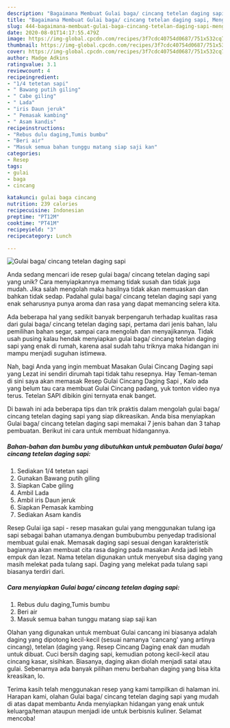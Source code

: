 ```yaml
---
description: "Bagaimana Membuat Gulai baga/ cincang tetelan daging sapi, Menggugah Selera"
title: "Bagaimana Membuat Gulai baga/ cincang tetelan daging sapi, Menggugah Selera"
slug: 444-bagaimana-membuat-gulai-baga-cincang-tetelan-daging-sapi-menggugah-selera
date: 2020-08-01T14:17:55.479Z
image: https://img-global.cpcdn.com/recipes/3f7cdc40754d0687/751x532cq70/gulai-baga-cincang-tetelan-daging-sapi-foto-resep-utama.jpg
thumbnail: https://img-global.cpcdn.com/recipes/3f7cdc40754d0687/751x532cq70/gulai-baga-cincang-tetelan-daging-sapi-foto-resep-utama.jpg
cover: https://img-global.cpcdn.com/recipes/3f7cdc40754d0687/751x532cq70/gulai-baga-cincang-tetelan-daging-sapi-foto-resep-utama.jpg
author: Madge Adkins
ratingvalue: 3.1
reviewcount: 4
recipeingredient:
- "1/4 tetetan sapi"
- " Bawang putih giling"
- " Cabe giling"
- " Lada"
- "iris Daun jeruk"
- " Pemasak kambing"
- " Asam kandis"
recipeinstructions:
- "Rebus dulu daging,Tumis bumbu"
- "Beri air"
- "Masuk semua bahan tunggu matang siap saji kan"
categories:
- Resep
tags:
- gulai
- baga
- cincang

katakunci: gulai baga cincang 
nutrition: 239 calories
recipecuisine: Indonesian
preptime: "PT12M"
cooktime: "PT41M"
recipeyield: "3"
recipecategory: Lunch

---
```



![Gulai baga/ cincang tetelan daging sapi](https://img-global.cpcdn.com/recipes/3f7cdc40754d0687/751x532cq70/gulai-baga-cincang-tetelan-daging-sapi-foto-resep-utama.jpg)

Anda sedang mencari ide resep gulai baga/ cincang tetelan daging sapi yang unik? Cara menyiapkannya memang tidak susah dan tidak juga mudah. Jika salah mengolah maka hasilnya tidak akan memuaskan dan bahkan tidak sedap. Padahal gulai baga/ cincang tetelan daging sapi yang enak seharusnya punya aroma dan rasa yang dapat memancing selera kita.

Ada beberapa hal yang sedikit banyak berpengaruh terhadap kualitas rasa dari gulai baga/ cincang tetelan daging sapi, pertama dari jenis bahan, lalu pemilihan bahan segar, sampai cara mengolah dan menyajikannya. Tidak usah pusing kalau hendak menyiapkan gulai baga/ cincang tetelan daging sapi yang enak di rumah, karena asal sudah tahu triknya maka hidangan ini mampu menjadi suguhan istimewa.

Nah, bagi Anda yang ingin membuat Masakan Gulai Cincang Daging sapi yang Lezat ini sendiri dirumah tapi tidak tahu resepnya. Hay Teman-teman di sini saya akan memasak Resep Gulai Cincang Daging Sapi , Kalo ada yang belum tau cara membuat Gulai Cincang padang, yuk tonton video nya terus. Tetelan SAPI dibikin gini ternyata enak banget.


Di bawah ini ada beberapa tips dan trik praktis dalam mengolah gulai baga/ cincang tetelan daging sapi yang siap dikreasikan. Anda bisa menyiapkan Gulai baga/ cincang tetelan daging sapi memakai 7 jenis bahan dan 3 tahap pembuatan. Berikut ini cara untuk membuat hidangannya.

<!--inarticleads1-->

##### Bahan-bahan dan bumbu yang dibutuhkan untuk pembuatan Gulai baga/ cincang tetelan daging sapi:

1. Sediakan 1/4 tetetan sapi
1. Gunakan  Bawang putih giling
1. Siapkan  Cabe giling
1. Ambil  Lada
1. Ambil iris Daun jeruk
1. Siapkan  Pemasak kambing
1. Sediakan  Asam kandis


Resep Gulai iga sapi - resep masakan gulai yang menggunakan tulang iga sapi sebagai bahan utamanya.dengan bumbubumbu penyedap tradisional membuat gulai enak. Memasak daging sapi sesuai dengan karakteristik bagiannya akan membuat cita rasa daging pada masakan Anda jadi lebih empuk dan lezat. Nama tetelan digunakan untuk menyebut sisa daging yang masih melekat pada tulang sapi. Daging yang melekat pada tulang sapi biasanya terdiri dari. 

<!--inarticleads2-->

##### Cara menyiapkan Gulai baga/ cincang tetelan daging sapi:

1. Rebus dulu daging,Tumis bumbu
1. Beri air
1. Masuk semua bahan tunggu matang siap saji kan


Olahan yang digunakan untuk membuat Gulai cancang ini biasanya adalah daging yang dipotong kecil-kecil (sesuai namanya &#39;cancang&#39; yang artinya cincang), tetelan (daging yang. Resep Cincang Daging enak dan mudah untuk dibuat. Cuci bersih daging sapi, kemudian potong kecil-kecil atau cincang kasar, sisihkan. Biasanya, daging akan diolah menjadi satai atau gulai. Sebenarnya ada banyak pilihan menu berbahan daging yang bisa kita kreasikan, lo. 

Terima kasih telah menggunakan resep yang kami tampilkan di halaman ini. Harapan kami, olahan Gulai baga/ cincang tetelan daging sapi yang mudah di atas dapat membantu Anda menyiapkan hidangan yang enak untuk keluarga/teman ataupun menjadi ide untuk berbisnis kuliner. Selamat mencoba!
